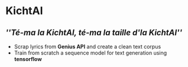 # __KichtAI__
## *''Té-ma la KichtAI, té-ma la taille d'la KichtAI''*

- Scrap lyrics from __Genius API__ and create a clean text corpus
- Train from scratch a sequence model for text generation using __tensorflow__

